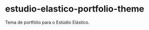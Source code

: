 estudio-elastico-portfolio-theme
================================

Tema de portfólio para o Estúdio Elástico.
